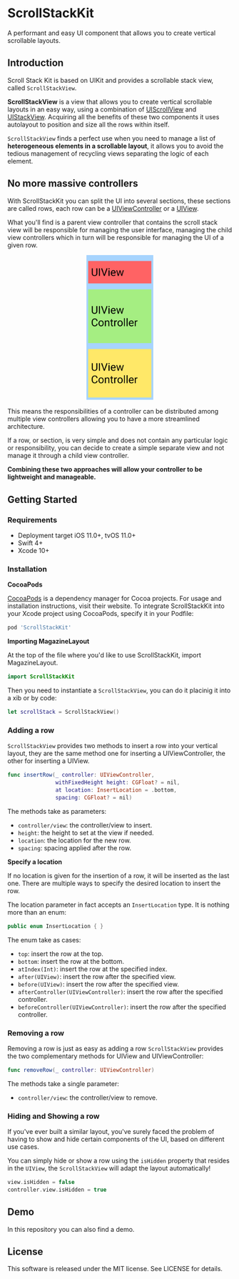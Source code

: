 # ScrollStackKit
A performant and easy UI component that allows you to create vertical scrollable layouts.

## Introduction

Scroll Stack Kit is based on UIKit and provides a scrollable stack view, called `ScrollStackView`.

__ScrollStackView__ is a view that allows you to create vertical scrollable layouts in an easy way, using a combination of [UIScrollView](https://developer.apple.com/documentation/uikit/uiscrollview) and [UIStackView](https://developer.apple.com/documentation/uikit/uistackview). Acquiring all the benefits of these two components it uses autolayout to position and size all the rows within itself.

`ScrollStackView` finds a perfect use when you need to manage a list of __heterogeneous elements in a scrollable layout__, it allows you to avoid the tedious management of recycling views separating the logic of each element. 

## No more massive controllers
With ScrollStackKit you can split the UI into several sections, these sections are called rows, each row can be a
[UIViewController](https://developer.apple.com/documentation/uikit/uiviewcontroller) or a [UIView](https://developer.apple.com/documentation/uikit/uiview/).

What you'll find is a parent view controller that contains the scroll stack view will be responsible for managing the user interface, managing the child view controllers which in turn will be responsible for managing the UI of a given row.

<p align="center">
<img src="https://github.com/Marcodeg/ScrollStackKit/blob/master/ParentViewController.jpg?raw=true" alt="drawing" width="150"/>
</p>

This means the responsibilities of a controller can be distributed among multiple view controllers allowing you to have a more streamlined architecture.

If a row, or section, is very simple and does not contain any particular logic or responsibility, you can decide to create a simple separate view and not manage it through a child view controller.

__Combining these two approaches will allow your controller to be lightweight and manageable.__

## Getting Started

### Requirements

* Deployment target iOS 11.0+, tvOS 11.0+
* Swift 4+
* Xcode 10+

### Installation

**CocoaPods**

[CocoaPods](https://cocoapods.org) is a dependency manager for Cocoa projects. For usage and installation instructions, visit their website. To integrate ScrollStackKit into your Xcode project using CocoaPods, specify it in your Podfile:

```ruby
pod 'ScrollStackKit'
```

**Importing MagazineLayout**

At the top of the file where you'd like to use ScrollStackKit, import MagazineLayout.

```swift
import ScrollStackKit 
```
Then you need to instantiate a `ScrollStackView`, you can do it placinig it into a xib or by code:

```swift
let scrollStack = ScrollStackView()
```

### Adding a row

`ScrollStackView` provides two methods to insert a row into your vertical layout, they are the same method one for inserting a UIViewController, the other for inserting a UIView.

```swift
func insertRow(_ controller: UIViewController,
               withFixedHeight height: CGFloat? = nil,
               at location: InsertLocation = .bottom,
               spacing: CGFloat? = nil)
```
The methods take as parameters:

* `controller/view`: the controller/view to insert.
* `height`: the height to set at the view if needed.
* `location`: the location for the new row.
* `spacing`: spacing applied after the row.

**Specify a location**

If no location is given for the insertion of a row, it will be inserted as the last one. There are multiple ways to specify the desired location to insert the row.

The location parameter in fact accepts an `InsertLocation` type. It is nothing more than an enum:

```swift
public enum InsertLocation { }
```

The enum take as cases:

* `top`: insert the row at the top.
* `bottom`: insert the row at the bottom.
* `atIndex(Int)`: insert the row at the specified index.
* `after(UIView)`: insert the row after the specified view.
* `before(UIView)`: insert the row after the specified view.
* `afterController(UIViewController)`: insert the row after the specified controller.
* `beforeController(UIViewController)`: insert the row after the specified controller.

### Removing a row
Removing a row is just as easy as adding a row `ScrollStackView` provides the two complementary methods for UIView and UIViewController:

```swift
func removeRow(_ controller: UIViewController)
```

The methods take a single parameter:

* `controller/view`: the controller/view to remove.

### Hiding and Showing a row

If you've ever built a similar layout, you've surely faced the problem of having to show and hide certain components of the UI, based on different use cases.

You can simply hide or show a row using the `isHidden` property that resides in the `UIView`, the `ScrollStackView` will adapt the layout automatically!

```swift
view.isHidden = false
controller.view.isHidden = true
```

## Demo
In this repository you can also find a demo.

## License
This software is released under the MIT license. See LICENSE for details.



